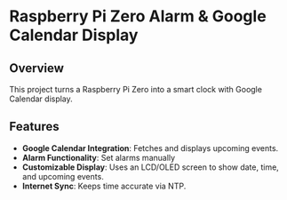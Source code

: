 # Raspberry Pi Zero Alarm & Google Calendar Display

## Overview
This project turns a Raspberry Pi Zero into a smart clock with Google Calendar display. 

## Features
- **Google Calendar Integration**: Fetches and displays upcoming events.
- **Alarm Functionality**: Set alarms manually
- **Customizable Display**: Uses an LCD/OLED screen to show date, time, and upcoming events.
- **Internet Sync**: Keeps time accurate via NTP.

